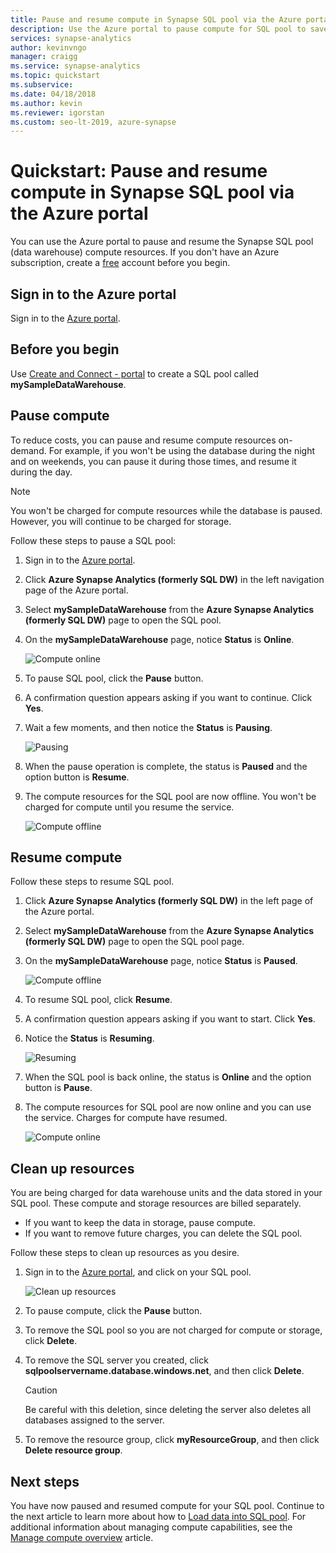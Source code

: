 ```yaml
---
title: Pause and resume compute in Synapse SQL pool via the Azure portal
description: Use the Azure portal to pause compute for SQL pool to save costs. Resume compute when you are ready to use the data warehouse.
services: synapse-analytics
author: kevinvngo
manager: craigg
ms.service: synapse-analytics
ms.topic: quickstart
ms.subservice: 
ms.date: 04/18/2018
ms.author: kevin
ms.reviewer: igorstan
ms.custom: seo-lt-2019, azure-synapse
---
```

# Quickstart: Pause and resume compute in Synapse SQL pool via the Azure portal

You can use the Azure portal to pause and resume the Synapse SQL pool (data warehouse) compute resources. 
If you don't have an Azure subscription, create a [free](https://azure.microsoft.com/free/) account before you begin.

## Sign in to the Azure portal

Sign in to the [Azure portal](https://portal.azure.com/).

## Before you begin

Use [Create and Connect - portal](create-data-warehouse-portal.md) to create a SQL pool called **mySampleDataWarehouse**. 

## Pause compute

To reduce costs, you can pause and resume compute resources on-demand. For example, if you won't be using the database during the night and on weekends, you can pause it during those times, and resume it during the day. 
>[!NOTE]
>You won't be charged for compute resources while the database is paused. However, you will continue to be charged for storage. 

Follow these steps to pause a SQL pool:

1. Sign in to the [Azure portal](https://portal.azure.com/).
2. Click **Azure Synapse Analytics (formerly SQL DW)** in the left navigation page of the Azure portal.
2. Select **mySampleDataWarehouse** from the **Azure Synapse Analytics (formerly SQL DW)** page to open the SQL pool. 
3. On the **mySampleDataWarehouse** page, notice **Status** is **Online**.

    ![Compute online](././media/pause-and-resume-compute-portal/compute-online.png)

4. To pause SQL pool, click the **Pause** button. 
5. A confirmation question appears asking if you want to continue. Click **Yes**.
6. Wait a few moments, and then notice the **Status** is **Pausing**.

    ![Pausing](./media/pause-and-resume-compute-portal/pausing.png)

7. When the pause operation is complete, the status is **Paused** and the option button is **Resume**.
8. The compute resources for the SQL pool are now offline. You won't be charged for compute until you resume the service.

    ![Compute offline](././media/pause-and-resume-compute-portal/compute-offline.png)


## Resume compute

Follow these steps to resume SQL pool.

1. Click **Azure Synapse Analytics (formerly SQL DW)** in the left page of the Azure portal.
2. Select **mySampleDataWarehouse** from the **Azure Synapse Analytics (formerly SQL DW)** page to open  the SQL pool page. 
3. On the **mySampleDataWarehouse** page, notice **Status** is **Paused**.

    ![Compute offline](././media/pause-and-resume-compute-portal/compute-offline.png)

4. To resume SQL pool, click **Resume**. 
5. A confirmation question appears asking if you want to start. Click **Yes**.
6. Notice the **Status** is **Resuming**.

    ![Resuming](./media/pause-and-resume-compute-portal/resuming.png)

7. When the SQL pool is back online, the status is **Online** and the option button is **Pause**.
8. The compute resources for SQL pool are now online and you can use the service. Charges for compute have resumed.

    ![Compute online](././media/pause-and-resume-compute-portal/compute-online.png)

## Clean up resources

You are being charged for data warehouse units and the data stored in your SQL pool. These compute and storage resources are billed separately. 

- If you want to keep the data in storage, pause compute.
- If you want to remove future charges, you can delete the SQL pool. 

Follow these steps to clean up resources as you desire.

1. Sign in to the [Azure portal](https://portal.azure.com), and click on your SQL pool.

    ![Clean up resources](./media/pause-and-resume-compute-portal/clean-up-resources.png)

1. To pause compute, click the **Pause** button. 

2. To remove the SQL pool so you are not charged for compute or storage, click **Delete**.

3. To remove the SQL server you created, click **sqlpoolservername.database.windows.net**, and then click **Delete**.  

   > [!CAUTION]
   > Be careful with this deletion, since deleting the server also deletes all databases assigned to the server.

5. To remove the resource group, click **myResourceGroup**, and then click **Delete resource group**.


## Next steps

You have now paused and resumed compute for your SQL pool. Continue to the next article to learn more about how to [Load data into SQL pool](load-data-from-azure-blob-storage-using-polybase.md). For additional information about managing compute capabilities, see the [Manage compute overview](sql-data-warehouse-manage-compute-overview.md) article. 

